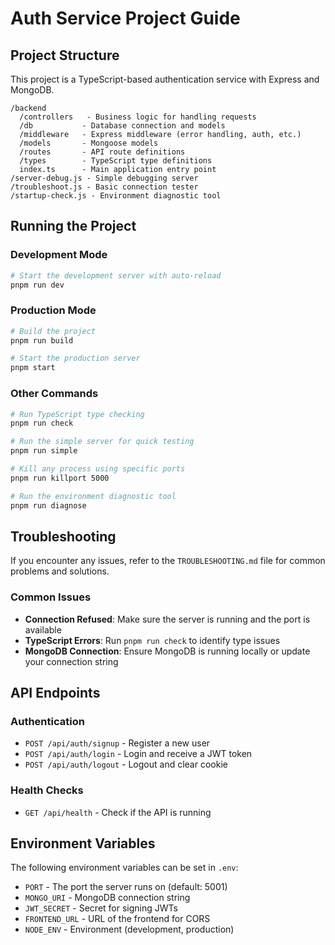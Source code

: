 # Auth Service Project Guide

## Project Structure

This project is a TypeScript-based authentication service with Express and MongoDB.

```
/backend
  /controllers   - Business logic for handling requests
  /db           - Database connection and models
  /middleware   - Express middleware (error handling, auth, etc.)
  /models       - Mongoose models
  /routes       - API route definitions
  /types        - TypeScript type definitions
  index.ts      - Main application entry point
/server-debug.js - Simple debugging server
/troubleshoot.js - Basic connection tester
/startup-check.js - Environment diagnostic tool
```

## Running the Project

### Development Mode

```bash
# Start the development server with auto-reload
pnpm run dev
```

### Production Mode

```bash
# Build the project
pnpm run build

# Start the production server
pnpm start
```

### Other Commands

```bash
# Run TypeScript type checking
pnpm run check

# Run the simple server for quick testing
pnpm run simple

# Kill any process using specific ports
pnpm run killport 5000

# Run the environment diagnostic tool
pnpm run diagnose
```

## Troubleshooting

If you encounter any issues, refer to the `TROUBLESHOOTING.md` file for common problems and solutions.

### Common Issues

- **Connection Refused**: Make sure the server is running and the port is available
- **TypeScript Errors**: Run `pnpm run check` to identify type issues
- **MongoDB Connection**: Ensure MongoDB is running locally or update your connection string

## API Endpoints

### Authentication

- `POST /api/auth/signup` - Register a new user
- `POST /api/auth/login` - Login and receive a JWT token
- `POST /api/auth/logout` - Logout and clear cookie

### Health Checks

- `GET /api/health` - Check if the API is running

## Environment Variables

The following environment variables can be set in `.env`:

- `PORT` - The port the server runs on (default: 5001)
- `MONGO_URI` - MongoDB connection string
- `JWT_SECRET` - Secret for signing JWTs
- `FRONTEND_URL` - URL of the frontend for CORS
- `NODE_ENV` - Environment (development, production)
